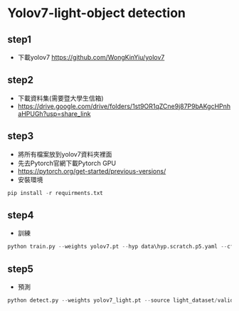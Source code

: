 # Yolov7-light-object detection

## step1
* 下載yolov7 https://github.com/WongKinYiu/yolov7

## step2
* 下載資料集(需要暨大學生信箱)
* https://drive.google.com/drive/folders/1st9OR1qZCne9j87P9bAKgcHPnhaHPUGh?usp=share_link

## step3
* 將所有檔案放到yolov7資料夾裡面
* 先去Pytorch官網下載Pytorch GPU
* https://pytorch.org/get-started/previous-versions/
* 安裝環境
```py
pip install -r requirments.txt
```
## step4
* 訓練
```py
python train.py --weights yolov7.pt --hyp data\hyp.scratch.p5.yaml --cfg yolov7-custom.yaml --data custom_data.yaml --img 640 --workers 1 --batch 4 --epochs 150 --name yolov7
```
## step5
* 預測
```py
python detect.py --weights yolov7_light.pt --source light_dataset/validation/images --name detect_light
```

